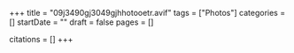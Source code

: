 +++
title = "09j3490gj3049gjhhotooetr.avif"
tags = ["Photos"]
categories = []
startDate = ""
draft = false
pages = []

citations = []
+++
